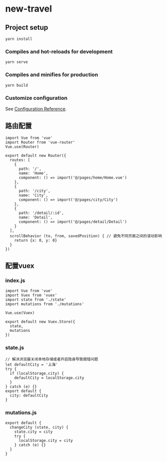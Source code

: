 # new-travel

## Project setup
```
yarn install
```

### Compiles and hot-reloads for development
```
yarn serve
```

### Compiles and minifies for production
```
yarn build
```

### Customize configuration
See [Configuration Reference](https://cli.vuejs.org/config/).

## 路由配置
```
import Vue from 'vue'
import Router from 'vue-router'
Vue.use(Router)

export default new Router({
  routes: [
    {
      path: '/',
      name: 'Home',
      component: () => import('@/pages/home/Home.vue')
    }, 
    {
      path: '/city',
      name: 'City',
      component: () => import('@/pages/city/City')
    },
    {
      path: '/detail/:id',
      name: 'Detail',
      component: () => import('@/pages/detail/Detail')
    }
  ],
  scrollBehavior (to, from, savedPosition) { // 避免不同页面之间的滚动影响
    return {x: 0, y: 0}
  }
})
```

## 配置vuex
### index.js
```
import Vue from 'vue'
import Vuex from 'vuex'
import state from './state'
import mutations from './mutations'

Vue.use(Vuex)

export default new Vuex.Store({
  state,
  mutations
})
```

### state.js
```
// 解决浏览器关闭本地存储或者开启隐身导致报错问题
let defaultCity = '上海'
try {
  if (localStorage.city) {
    defaultCity = localStorage.city
  }
} catch (e) {}
export default {
  city: defaultCity
}
```


### mutations.js
```
export default {
  changeCity (state, city) {
    state.city = city
    try {
      localStorage.city = city
    } catch (e) {}
  }
}
```


